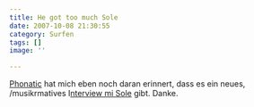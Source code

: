 ```yaml
---
title: He got too much Sole
date: 2007-10-08 21:30:55
category: Surfen
tags: []
image: ''

---
```


[Phonatic](http://www.myspace.com/phoneeziac) hat mich eben noch daran erinnert, dass es ein neues, /musikrmatives I[nterview mi Sole](http://www.anticon.com/press/press.php?id=537&name=September+-+Reality+Sandwich) gibt. Danke.
